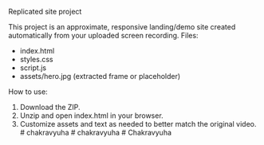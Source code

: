 Replicated site project

This project is an approximate, responsive landing/demo site created automatically from your uploaded screen recording.
Files:
- index.html
- styles.css
- script.js
- assets/hero.jpg  (extracted frame or placeholder)

How to use:
1. Download the ZIP.
2. Unzip and open index.html in your browser.
3. Customize assets and text as needed to better match the original video.
#   c h a k r a v y u h a  
 #   c h a k r a v y u h a  
 #   C h a k r a v y u h a  
 
